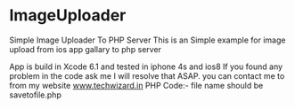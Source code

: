 # ImageUploader
Simple Image Uploader To PHP Server
This is an Simple example for image upload from ios app gallary to php server

App is build in Xcode 6.1 and tested in iphone 4s and ios8 
If you found any problem in the code ask me I will resolve that ASAP.
you can contact me to from my website www.techwizard.in
PHP Code:-
file name should be savetofile.php

<?php

    $username=$_POST['full_name'];
    $mobile=$_POST['mobile'];
    $myfile = fopen("log.txt", "w") or die("Unable to open file!");
    $txt = fread($myfile,filesize("log.txt"));
    $txt = $txt. "\n------------------"."The time is " . date("h:i:sa")."------------------------- \n".$_FILES['userfile']['name']."\n".$username."\n".$mobile;
    fwrite($myfile, $txt);
    move_uploaded_file($_FILES['userfile']['tmp_name'], "uploads/" . $_FILES['userfile']['name']);
    echo 'successful'.$username." ".$mobile;
    fclose($myfile);
    
?>
